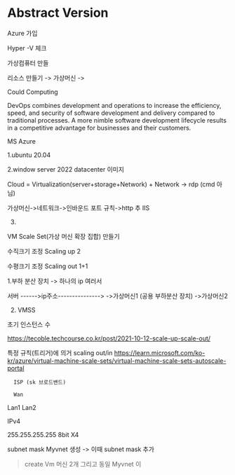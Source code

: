 # Abstract Version

Azure 가입

Hyper -V 체크

가상컴퓨터 만들

리소스 만들기 -> 가상머신 -> 

Could Computing


DevOps combines development and operations to increase the efficiency, speed, and security of software development and delivery compared to traditional processes. 
A more nimble software development lifecycle results in a competitive advantage for businesses and their customers.


MS Azure

1.ubuntu 20.04

2.window server 2022 datacenter 이미지

Cloud = Virtualization(server+storage+Network) + Network
-> rdp (cmd 아님)

가상머신->네트워크->인바운드 포트 규칙->http 추
IIS

3.


VM Scale Set(가상 머신 확장 집합) 만들기

수직크기 조정 Scaling up 2

수평크기 조정 Scaling out 1+1


1.부하 분산 장치
-> 하나의 ip 여러서


서버 ------>ip주소---------------> ->가상머신1
              (공용 부하분산 장치) ->가상머신2
              
              
2. VMSS


초기 인스턴스 수

https://tecoble.techcourse.co.kr/post/2021-10-12-scale-up-scale-out/
              
특정 규칙(트리거)에 의거 scaling out/in 
https://learn.microsoft.com/ko-kr/azure/virtual-machine-scale-sets/virtual-machine-scale-sets-autoscale-portal




      ISP (sk 브로드밴드)
  
      Wan

Lan1        Lan2

IPv4

255.255.255.255
8bit X4

subnet mask
Myvnet 생성 -> 이때 subnet mask 추가
>create Vm 머신 2개 그리고 동일 Myvnet 이
